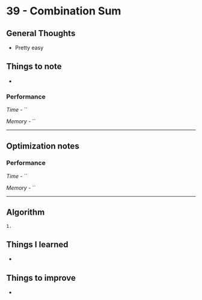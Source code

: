 # 39 - Combination Sum

## General Thoughts
- Pretty easy

## Things to note
- 

### Performance

*Time* - ``

*Memory* - ``

---

## Optimization notes

### Performance

*Time* - ``

*Memory* - ``

---

## Algorithm
```
1. 
```
## Things I learned
- 

## Things to improve
-